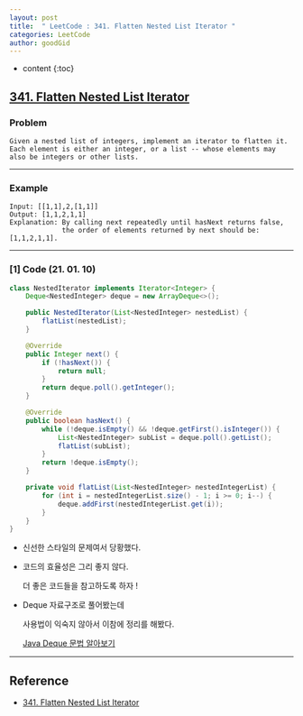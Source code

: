 ```yaml
---
layout: post
title:  " LeetCode : 341. Flatten Nested List Iterator "
categories: LeetCode
author: goodGid
---
```

* content
{:toc}

## [341. Flatten Nested List Iterator](https://leetcode.com/problems/flatten-nested-list-iterator/)

### Problem

```
Given a nested list of integers, implement an iterator to flatten it.
Each element is either an integer, or a list -- whose elements may also be integers or other lists.
```





---

### Example

```
Input: [[1,1],2,[1,1]]
Output: [1,1,2,1,1]
Explanation: By calling next repeatedly until hasNext returns false, 
             the order of elements returned by next should be: [1,1,2,1,1].
```

---

### [1] Code (21. 01. 10)

``` java
class NestedIterator implements Iterator<Integer> {
    Deque<NestedInteger> deque = new ArrayDeque<>();

    public NestedIterator(List<NestedInteger> nestedList) {
        flatList(nestedList);
    }

    @Override
    public Integer next() {
        if (!hasNext()) {
            return null;
        }
        return deque.poll().getInteger();
    }

    @Override
    public boolean hasNext() {
        while (!deque.isEmpty() && !deque.getFirst().isInteger()) {
            List<NestedInteger> subList = deque.poll().getList();
            flatList(subList);
        }
        return !deque.isEmpty();
    }

    private void flatList(List<NestedInteger> nestedIntegerList) {
        for (int i = nestedIntegerList.size() - 1; i >= 0; i--) {
            deque.addFirst(nestedIntegerList.get(i));
        }
    }
}
```

* 신선한 스타일의 문제여서 당황했다.

* 코드의 효율성은 그리 좋지 않다.

  더 좋은 코드들을 참고하도록 하자 ! 

* Deque 자료구조로 풀어봤는데

  사용법이 익숙지 않아서 이참에 정리를 해봤다.

  [Java Deque 문법 알아보기]({{site.url}}/Java-Deque-Grammer/)

---

## Reference

* [341. Flatten Nested List Iterator](https://leetcode.com/problems/flatten-nested-list-iterator/)
